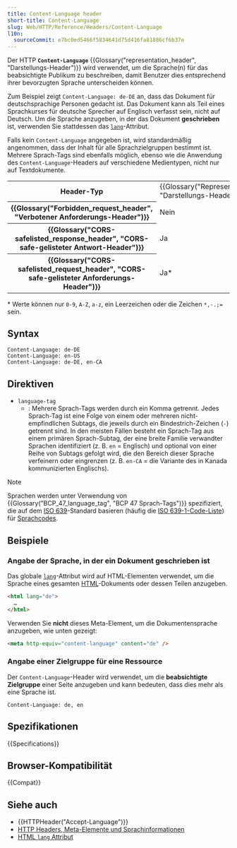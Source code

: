 ```yaml
---
title: Content-Language header
short-title: Content-Language
slug: Web/HTTP/Reference/Headers/Content-Language
l10n:
  sourceCommit: e7bc0ed5466f5834641d75d416fa81886cf6b37e
---
```


Der HTTP **`Content-Language`** {{Glossary("representation_header", "Darstellungs-Header")}} wird verwendet, um die Sprache(n) für das beabsichtigte Publikum zu beschreiben, damit Benutzer dies entsprechend ihrer bevorzugten Sprache unterscheiden können.

Zum Beispiel zeigt `Content-Language: de-DE` an, dass das Dokument für deutschsprachige Personen gedacht ist. Das Dokument kann als Teil eines Sprachkurses für deutsche Sprecher auf Englisch verfasst sein, nicht auf Deutsch. Um die Sprache anzugeben, in der das Dokument **geschrieben** ist, verwenden Sie stattdessen das [`lang`](/de/docs/Web/HTML/Reference/Global_attributes/lang)-Attribut.

Falls kein `Content-Language` angegeben ist, wird standardmäßig angenommen, dass der Inhalt für alle Sprachzielgruppen bestimmt ist. Mehrere Sprach-Tags sind ebenfalls möglich, ebenso wie die Anwendung des `Content-Language`-Headers auf verschiedene Medientypen, nicht nur auf Textdokumente.

<table class="properties">
  <tbody>
    <tr>
      <th scope="row">Header-Typ</th>
      <td>{{Glossary("Representation_header", "Darstellungs-Header")}}</td>
    </tr>
    <tr>
      <th scope="row">{{Glossary("Forbidden_request_header", "Verbotener Anforderungs-Header")}}</th>
      <td>Nein</td>
    </tr>
    <tr>
      <th scope="row">
        {{Glossary("CORS-safelisted_response_header", "CORS-safe-gelisteter Antwort-Header")}}
      </th>
      <td>Ja</td>
    </tr>
    <tr>
      <th scope="row">
        {{Glossary("CORS-safelisted_request_header", "CORS-safe-gelisteter Anforderungs-Header")}}
      </th>
      <td>
        Ja*
      </td>
    </tr>
  </tbody>
</table>

\* Werte können nur `0-9`, `A-Z`, `a-z`, ein Leerzeichen oder die Zeichen `*,-.;=` sein.

## Syntax

```http
Content-Language: de-DE
Content-Language: en-US
Content-Language: de-DE, en-CA
```

## Direktiven

- `language-tag`
  - : Mehrere Sprach-Tags werden durch ein Komma getrennt. Jedes Sprach-Tag ist eine Folge von einem oder mehreren nicht-empfindlichen Subtags, die jeweils durch ein Bindestrich-Zeichen (`-`) getrennt sind. In den meisten Fällen besteht ein Sprach-Tag aus einem primären Sprach-Subtag, der eine breite Familie verwandter Sprachen identifiziert (z. B. `en` = Englisch) und optional von einer Reihe von Subtags gefolgt wird, die den Bereich dieser Sprache verfeinern oder eingrenzen (z. B. `en-CA` = die Variante des in Kanada kommunizierten Englischs).

> [!NOTE]
> Sprachen werden unter Verwendung von {{Glossary("BCP_47_language_tag", "BCP 47 Sprach-Tags")}} spezifiziert, die auf dem [ISO 639](https://en.wikipedia.org/wiki/ISO_639)-Standard basieren (häufig die [ISO 639-1-Code-Liste](https://en.wikipedia.org/wiki/List_of_ISO_639-1_codes)) für [Sprachcodes](https://en.wikipedia.org/wiki/Language_code).

## Beispiele

### Angabe der Sprache, in der ein Dokument geschrieben ist

Das globale [`lang`](/de/docs/Web/HTML/Reference/Global_attributes/lang)-Attribut wird auf HTML-Elementen verwendet, um die Sprache eines gesamten [HTML](/de/docs/Web/HTML)-Dokuments oder dessen Teilen anzugeben.

```html
<html lang="de">
  …
</html>
```

Verwenden Sie **nicht** dieses Meta-Element, um die Dokumentensprache anzugeben, wie unten gezeigt:

```html example-bad
<meta http-equiv="content-language" content="de" />
```

### Angabe einer Zielgruppe für eine Ressource

Der `Content-Language`-Header wird verwendet, um die **beabsichtigte Zielgruppe** einer Seite anzugeben und kann bedeuten, dass dies mehr als eine Sprache ist.

```http
Content-Language: de, en
```

## Spezifikationen

{{Specifications}}

## Browser-Kompatibilität

{{Compat}}

## Siehe auch

- {{HTTPHeader("Accept-Language")}}
- [HTTP Headers, Meta-Elemente und Sprachinformationen](https://www.w3.org/International/questions/qa-http-and-lang.en)
- [HTML `lang` Attribut](/de/docs/Web/HTML/Reference/Global_attributes/lang)
